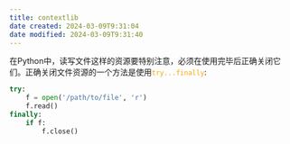 ```yaml
---
title: contextlib
date created: 2024-03-09T9:31:04
date modified: 2024-03-09T9:31:40
---
```


在Python中，读写文件这样的资源要特别注意，必须在使用完毕后正确关闭它们。正确关闭文件资源的一个方法是使用<font color=orange >`try...finally`</font>:

```python
try:
    f = open('/path/to/file', 'r')
    f.read()
finally:
    if f:
        f.close()
```
